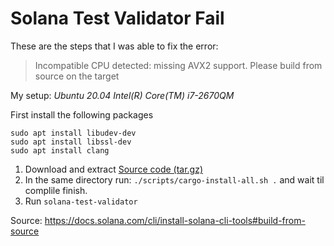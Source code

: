 # Solana Test Validator Fail 

These are the steps that I was able to fix the error:

> Incompatible CPU detected: missing AVX2 support. Please build from source on the target


My setup: *Ubuntu 20.04 Intel(R) Core(TM) i7-2670QM*

First install the following packages	
```
sudo apt install libudev-dev  
sudo apt install libssl-dev
sudo apt install clang
```

1. Download and extract [Source code (tar.gz)](https://github.com/solana-labs/solana/releases/latest)
2. In the same directory run: `./scripts/cargo-install-all.sh .` and wait til complile finish.
3. Run `solana-test-validator`


Source:
https://docs.solana.com/cli/install-solana-cli-tools#build-from-source
